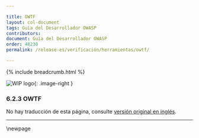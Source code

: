 ```yaml
---

title: OWTF
layout: col-document
tags: Guía del Desarrollador OWASP
contributors:
document: Guía del Desarrollador OWASP
order: 48230
permalink: /release-es/verificación/herramientas/owtf/

---
```


{% include breadcrumb.html %}

<style type="text/css">
.image-right {
  height: 180px;
  display: block;
  margin-left: auto;
  margin-right: auto;
  float: right;
}
</style>

![WIP logo](../../../../assets/images/dg_wip.png "Trabajo en curso"){: .image-right }

### 6.2.3 OWTF

No hay traducción de esta página, consulte [versión original en inglés][release080203].

----

[release080203]: https://github.com/OWASP/www-project-developer-guide/blob/main/release/08-verification/02-tools/03-owtf.md

\newpage
